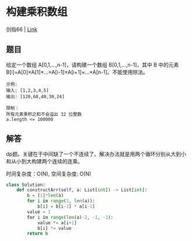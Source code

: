 # 构建乘积数组
剑指66 | [Link](https://leetcode-cn.com/problems/gou-jian-cheng-ji-shu-zu-lcof/)

## 题目
给定一个数组 A[0,1,…,n-1]，请构建一个数组 B[0,1,…,n-1]，其中 B 中的元素 B[i]=A[0]×A[1]×…×A[i-1]×A[i+1]×…×A[n-1]。不能使用除法。
```
示例:
输入: [1,2,3,4,5]
输出: [120,60,40,30,24]

限制：
所有元素乘积之和不会溢出 32 位整数
a.length <= 100000
```

## 解答
dp题。关键在于中间缺了一个不连续了。解决办法就是用两个循环分别从大到小和从小到大构建两个连续的连乘。

时间复杂度：O(N), 空间复杂度: O(N)
```python
class Solution:
    def constructArr(self, a: List[int]) -> List[int]:
        b = [1]*len(a)
        for i in range(1, len(a)):
            b[i] = b[i-1] * a[i-1]
        value = 1
        for i in range(len(a)-2, -1, -1):
            value *= a[i+1]
            b[i] *= value
        return b
```